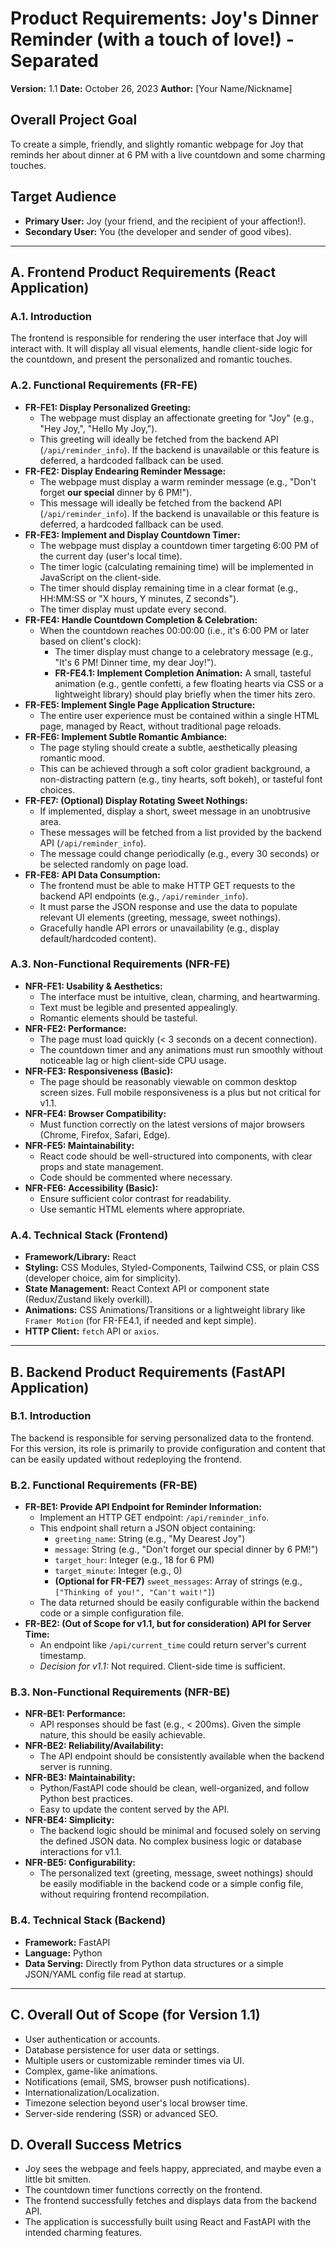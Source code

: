 # Product Requirements: Joy's Dinner Reminder (with a touch of love!) - Separated

**Version:** 1.1
**Date:** October 26, 2023
**Author:** [Your Name/Nickname]

## Overall Project Goal
To create a simple, friendly, and slightly romantic webpage for Joy that reminds her about dinner at 6 PM with a live countdown and some charming touches.

## Target Audience
*   **Primary User:** Joy (your friend, and the recipient of your affection!).
*   **Secondary User:** You (the developer and sender of good vibes).

---

## A. Frontend Product Requirements (React Application)

### A.1. Introduction
The frontend is responsible for rendering the user interface that Joy will interact with. It will display all visual elements, handle client-side logic for the countdown, and present the personalized and romantic touches.

### A.2. Functional Requirements (FR-FE)

*   **FR-FE1: Display Personalized Greeting:**
    *   The webpage must display an affectionate greeting for "Joy" (e.g., "Hey Joy,", "Hello My Joy,").
    *   This greeting will ideally be fetched from the backend API (`/api/reminder_info`). If the backend is unavailable or this feature is deferred, a hardcoded fallback can be used.
*   **FR-FE2: Display Endearing Reminder Message:**
    *   The webpage must display a warm reminder message (e.g., "Don't forget **our special** dinner by 6 PM!").
    *   This message will ideally be fetched from the backend API (`/api/reminder_info`). If the backend is unavailable or this feature is deferred, a hardcoded fallback can be used.
*   **FR-FE3: Implement and Display Countdown Timer:**
    *   The webpage must display a countdown timer targeting 6:00 PM of the current day (user's local time).
    *   The timer logic (calculating remaining time) will be implemented in JavaScript on the client-side.
    *   The timer should display remaining time in a clear format (e.g., HH:MM:SS or "X hours, Y minutes, Z seconds").
    *   The timer display must update every second.
*   **FR-FE4: Handle Countdown Completion & Celebration:**
    *   When the countdown reaches 00:00:00 (i.e., it's 6:00 PM or later based on client's clock):
        *   The timer display must change to a celebratory message (e.g., "It's 6 PM! Dinner time, my dear Joy!").
        *   **FR-FE4.1: Implement Completion Animation:** A small, tasteful animation (e.g., gentle confetti, a few floating hearts via CSS or a lightweight library) should play briefly when the timer hits zero.
*   **FR-FE5: Implement Single Page Application Structure:**
    *   The entire user experience must be contained within a single HTML page, managed by React, without traditional page reloads.
*   **FR-FE6: Implement Subtle Romantic Ambiance:**
    *   The page styling should create a subtle, aesthetically pleasing romantic mood.
    *   This can be achieved through a soft color gradient background, a non-distracting pattern (e.g., tiny hearts, soft bokeh), or tasteful font choices.
*   **FR-FE7: (Optional) Display Rotating Sweet Nothings:**
    *   If implemented, display a short, sweet message in an unobtrusive area.
    *   These messages will be fetched from a list provided by the backend API (`/api/reminder_info`).
    *   The message could change periodically (e.g., every 30 seconds) or be selected randomly on page load.
*   **FR-FE8: API Data Consumption:**
    *   The frontend must be able to make HTTP GET requests to the backend API endpoints (e.g., `/api/reminder_info`).
    *   It must parse the JSON response and use the data to populate relevant UI elements (greeting, message, sweet nothings).
    *   Gracefully handle API errors or unavailability (e.g., display default/hardcoded content).

### A.3. Non-Functional Requirements (NFR-FE)

*   **NFR-FE1: Usability & Aesthetics:**
    *   The interface must be intuitive, clean, charming, and heartwarming.
    *   Text must be legible and presented appealingly.
    *   Romantic elements should be tasteful.
*   **NFR-FE2: Performance:**
    *   The page must load quickly (< 3 seconds on a decent connection).
    *   The countdown timer and any animations must run smoothly without noticeable lag or high client-side CPU usage.
*   **NFR-FE3: Responsiveness (Basic):**
    *   The page should be reasonably viewable on common desktop screen sizes. Full mobile responsiveness is a plus but not critical for v1.1.
*   **NFR-FE4: Browser Compatibility:**
    *   Must function correctly on the latest versions of major browsers (Chrome, Firefox, Safari, Edge).
*   **NFR-FE5: Maintainability:**
    *   React code should be well-structured into components, with clear props and state management.
    *   Code should be commented where necessary.
*   **NFR-FE6: Accessibility (Basic):**
    *   Ensure sufficient color contrast for readability.
    *   Use semantic HTML elements where appropriate.

### A.4. Technical Stack (Frontend)

*   **Framework/Library:** React
*   **Styling:** CSS Modules, Styled-Components, Tailwind CSS, or plain CSS (developer choice, aim for simplicity).
*   **State Management:** React Context API or component state (Redux/Zustand likely overkill).
*   **Animations:** CSS Animations/Transitions or a lightweight library like `Framer Motion` (for FR-FE4.1, if needed and kept simple).
*   **HTTP Client:** `fetch` API or `axios`.

---

## B. Backend Product Requirements (FastAPI Application)

### B.1. Introduction
The backend is responsible for serving personalized data to the frontend. For this version, its role is primarily to provide configuration and content that can be easily updated without redeploying the frontend.

### B.2. Functional Requirements (FR-BE)

*   **FR-BE1: Provide API Endpoint for Reminder Information:**
    *   Implement an HTTP GET endpoint: `/api/reminder_info`.
    *   This endpoint shall return a JSON object containing:
        *   `greeting_name`: String (e.g., "My Dearest Joy")
        *   `message`: String (e.g., "Don't forget our special dinner by 6 PM!")
        *   `target_hour`: Integer (e.g., 18 for 6 PM)
        *   `target_minute`: Integer (e.g., 0)
        *   **(Optional for FR-FE7)** `sweet_messages`: Array of strings (e.g., `["Thinking of you!", "Can't wait!"]`)
    *   The data returned should be easily configurable within the backend code or a simple configuration file.
*   **FR-BE2: (Out of Scope for v1.1, but for consideration) API for Server Time:**
    *   An endpoint like `/api/current_time` could return server's current timestamp.
    *   *Decision for v1.1:* Not required. Client-side time is sufficient.

### B.3. Non-Functional Requirements (NFR-BE)

*   **NFR-BE1: Performance:**
    *   API responses should be fast (e.g., < 200ms). Given the simple nature, this should be easily achievable.
*   **NFR-BE2: Reliability/Availability:**
    *   The API endpoint should be consistently available when the backend server is running.
*   **NFR-BE3: Maintainability:**
    *   Python/FastAPI code should be clean, well-organized, and follow Python best practices.
    *   Easy to update the content served by the API.
*   **NFR-BE4: Simplicity:**
    *   The backend logic should be minimal and focused solely on serving the defined JSON data. No complex business logic or database interactions for v1.1.
*   **NFR-BE5: Configurability:**
    *   The personalized text (greeting, message, sweet nothings) should be easily modifiable in the backend code or a simple config file, without requiring frontend recompilation.

### B.4. Technical Stack (Backend)

*   **Framework:** FastAPI
*   **Language:** Python
*   **Data Serving:** Directly from Python data structures or a simple JSON/YAML config file read at startup.

---

## C. Overall Out of Scope (for Version 1.1)

*   User authentication or accounts.
*   Database persistence for user data or settings.
*   Multiple users or customizable reminder times via UI.
*   Complex, game-like animations.
*   Notifications (email, SMS, browser push notifications).
*   Internationalization/Localization.
*   Timezone selection beyond user's local browser time.
*   Server-side rendering (SSR) or advanced SEO.

## D. Overall Success Metrics

*   Joy sees the webpage and feels happy, appreciated, and maybe even a little bit smitten.
*   The countdown timer functions correctly on the frontend.
*   The frontend successfully fetches and displays data from the backend API.
*   The application is successfully built using React and FastAPI with the intended charming features.